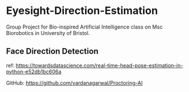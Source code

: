 # Eyesight-Direction-Estimation
Group Project for Bio-inspired Artificial Intelligence class on Msc Biorobotics in University of Bristol.



## Face Direction Detection
ref: https://towardsdatascience.com/real-time-head-pose-estimation-in-python-e52db1bc606a

GitHub: https://github.com/vardanagarwal/Proctoring-AI

